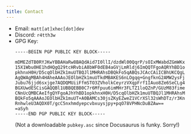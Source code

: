 ```yaml
---
title: Contact
---
```


* Email: `matt[at]xhec[dot]dev`
* Discord: `r4tth3w`
* GPG Key:
    ```
    -----BEGIN PGP PUBLIC KEY BLOCK-----

    mDMEZdTB0RYJKwYBBAHaRw8BAQdAid7I0llI/dzdWl00QqrP/sOIxMWabdZGmWKx
    15X1Wbu0HE1hdHQgQ29tcHRvbiA8bWF0dEB4aGVjLmRldj6ImQQTFgoAQRYhBD1o
    pkhnxH0H/D5cqOlbHZk1muUTBQJl1MHRAhsDBQkFo5qABQsJCAcCAiICBhUKCQgL
    AgQWAgMBAh4HAheAAAoJEOlbHZk1muUTkdMBAKES6nLOgqq+GngfknG2AMW2ysFj
    Jubu76jjd6sxjge7AQDQMUiiFfmSTO3ZVholkCeyrzVXqpFrf1IAuo8Ze6SeCLg4
    BGXUwdESCisGAQQBl1UBBQEBB0C7r6Mfpuu6imMHr3FLTZ1loQZnP/GUzM83fime
    CNnUcQMBCAeIfgQYFgoAJhYhBD1opkhnxH0H/D5cqOlbHZk1muUTBQJl1MHRAhsM
    BQkFo5qAAAoJEOlbHZk1muUT+A0BAMCs30jsZKyEZweZ1VCrXSl32sWhDTz/r3Kn
    RnhwleU3AQDX0T/gcC5nxhmdyepcvbxuysjpy+pqO78VPHNcDuBZAw==
    =aSyh
    -----END PGP PUBLIC KEY BLOCK-----

    ```
    (Not a downloadable `pubkey.asc` since Docusaurus is funky. Sorry!)